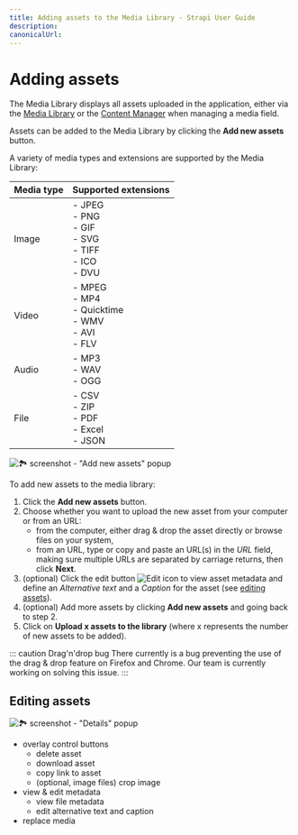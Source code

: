 ```yaml
---
title: Adding assets to the Media Library - Strapi User Guide
description:
canonicalUrl:
---
```


<!-- TODO: update SEO -->

# Adding assets

The Media Library displays all assets uploaded in the application, either via the [Media Library](/user-docs/latest/media-library/introduction-to-media-library.md) or the [Content Manager](/user-docs/latest/content-manager/writing-content.md#filling-up-fields) when managing a media field.

Assets can be added to the Media Library by clicking the **Add new assets** button.

A variety of media types and extensions are supported by the Media Library:

| Media type | Supported extensions                                          |
|------------|---------------------------------------------------------------|
| Image      | - JPEG<br>- PNG<br>- GIF<br>- SVG<br>- TIFF<br>- ICO<br>- DVU |
| Video      | - MPEG<br>- MP4<br>- Quicktime<br>- WMV<br>- AVI<br>- FLV     |
| Audio      | - MP3<br>- WAV<br>- OGG                                       |
| File       | - CSV<br>- ZIP<br>- PDF<br>- Excel<br>- JSON                  |

![🏞 screenshot - "Add new assets" popup]()

To add new assets to the media library:

1. Click the **Add new assets** button.
2. Choose whether you want to upload the new asset from your computer or from an URL:
    - from the computer, either drag & drop the asset directly or browse files on your system,
    - from an URL, type or copy and paste an URL(s) in the _URL_ field, making sure multiple URLs are separated by carriage returns, then click **Next**.
3. (optional) Click the edit button ![Edit icon](../assets/icons/edit.svg) to view asset metadata and define an _Alternative text_ and a _Caption_ for the asset (see [editing assets](#editing-assets)).
4. (optional) Add more assets by clicking **Add new assets** and going back to step 2.
5. Click on **Upload x assets to the library** (where x represents the number of new assets to be added).

::: caution Drag'n'drop bug
There currently is a bug preventing the use of the drag & drop feature on Firefox and Chrome. Our team is currently working on solving this issue.
:::

## Editing assets

![🏞 screenshot - "Details" popup]()

- overlay control buttons
  - delete asset
  - download asset
  - copy link to asset
  - (optional, image files) crop image
- view & edit metadata
  - view file metadata
  - edit alternative text and caption
- replace media

